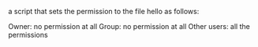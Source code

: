 a  script that sets the permission to the file hello as follows:

Owner: no permission at all
Group: no permission at all
Other users: all the permissions
